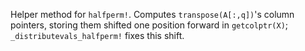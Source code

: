 Helper method for `halfperm!`. Computes `transpose(A[:,q])`'s column pointers, storing them shifted one position forward in `getcolptr(X)`; `_distributevals_halfperm!` fixes this shift.
